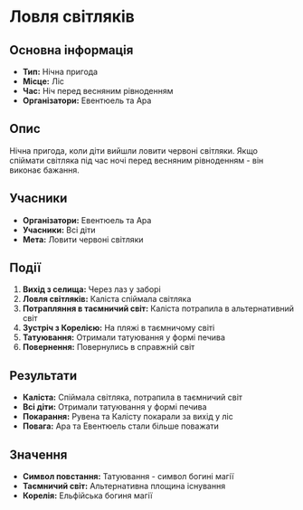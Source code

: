 # Ловля світляків

## Основна інформація
- **Тип:** Нічна пригода
- **Місце:** Ліс
- **Час:** Ніч перед весняним рівноденням
- **Організатори:** Евентюель та Ара

## Опис
Нічна пригода, коли діти вийшли ловити червоні світляки. Якщо спіймати світляка під час ночі перед весняним рівноденням - він виконає бажання.

## Учасники
- **Організатори:** Евентюель та Ара
- **Учасники:** Всі діти
- **Мета:** Ловити червоні світляки

## Події
1. **Вихід з селища:** Через лаз у заборі
2. **Ловля світляків:** Каліста спіймала світляка
3. **Потрапляння в таємничий світ:** Каліста потрапила в альтернативний світ
4. **Зустріч з Корелією:** На пляжі в таємничому світі
5. **Татуювання:** Отримали татуювання у формі печива
6. **Повернення:** Повернулись в справжній світ

## Результати
- **Каліста:** Спіймала світляка, потрапила в таємничий світ
- **Всі діти:** Отримали татуювання у формі печива
- **Покарання:** Рувена та Калісту покарали за вихід у ліс
- **Повага:** Ара та Евентюель стали більше поважати

## Значення
- **Символ повстання:** Татуювання - символ богині магії
- **Таємничий світ:** Альтернативна площина існування
- **Корелія:** Ельфійська богиня магії

